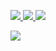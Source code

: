 <p>
   <a href="https://github.com/harlanc">
    <img src="https://badges.frapsoft.com/os/v1/open-source.svg?v=103">
  	</a>
  	<a href="https://github.com/harlanc">
  	  <img src="https://img.shields.io/github/followers/harlanc.svg?lable=GitHub&style=social">
  	</a>
  	<a href="https://github.com/harlanc">
  	  <img src="https://visitor-badge.laobi.icu/badge?page_id=harlanc.harlanc">
   </a>
</p>
<!--<p>
   <a href="https://github.com/harlanc">
     <img src="https://www.bfcounter.vip/generatepic?userid=064a57f7-2d7b-4056-95a0-43347d66ec67">
   </a>
</p>-->


<p align="left">
  <a href="#" alt="harlanc's github stats"><img src="https://github-readme-stats.vercel.app/api?username=harlanc&show_icons=true&icon_color=805AD5&text_color=718096&bg_color=ffffff&hide_title=true"/></a>
</p>

<!-- 
- 🔭 I’m currently focus on MCU/SFU/WebRTC...
- 🌱 I’m currently learning and using RUST in my spare time and I wrote a live media server [xiu](https://github.com/harlanc/xiu)...
- 📫 How to reach me: you can get my QQ/Wechat/discord in the README of [xiu](https://github.com/harlanc/xiu)... -->



<!--
**harlanc/harlanc** is a ✨ _special_ ✨ repository because its `README.md` (this file) appears on your GitHub profile.

Here are some ideas to get you started:



- 🔭 目前专注在MCU/SFU/WebRTC...
- 🌱 业余时间学习和使用RUST，并且实现了一个流媒体服务器，分享出来共大家一起参考/学习/使用...
- 📫 如何联系我: 我的QQ和微信联系方式在[xiu](https://github.com/harlanc/xiu)的README中...

- 🔭 I’m currently working on ...
- 🌱 I’m currently learning ...
- 👯 I’m looking to collaborate on ...
- 🤔 I’m looking for help with ...
- 💬 Ask me about ...
- 📫 How to reach me: ...
- 😄 Pronouns: ...
- ⚡ Fun fact: ...
-->
